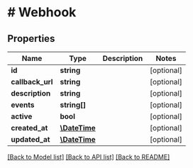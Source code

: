 # # Webhook

## Properties

Name | Type | Description | Notes
------------ | ------------- | ------------- | -------------
**id** | **string** |  | [optional] 
**callback_url** | **string** |  | [optional] 
**description** | **string** |  | [optional] 
**events** | **string[]** |  | [optional] 
**active** | **bool** |  | [optional] 
**created_at** | [**\DateTime**](\DateTime.md) |  | [optional] 
**updated_at** | [**\DateTime**](\DateTime.md) |  | [optional] 

[[Back to Model list]](../../README.md#documentation-for-models) [[Back to API list]](../../README.md#documentation-for-api-endpoints) [[Back to README]](../../README.md)


